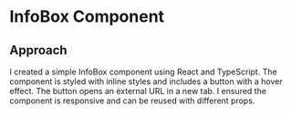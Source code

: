 # InfoBox Component

## Approach
I created a simple InfoBox component using React and TypeScript. The component is styled with inline styles and includes a button with a hover effect. The button opens an external URL in a new tab. I ensured the component is responsive and can be reused with different props.
